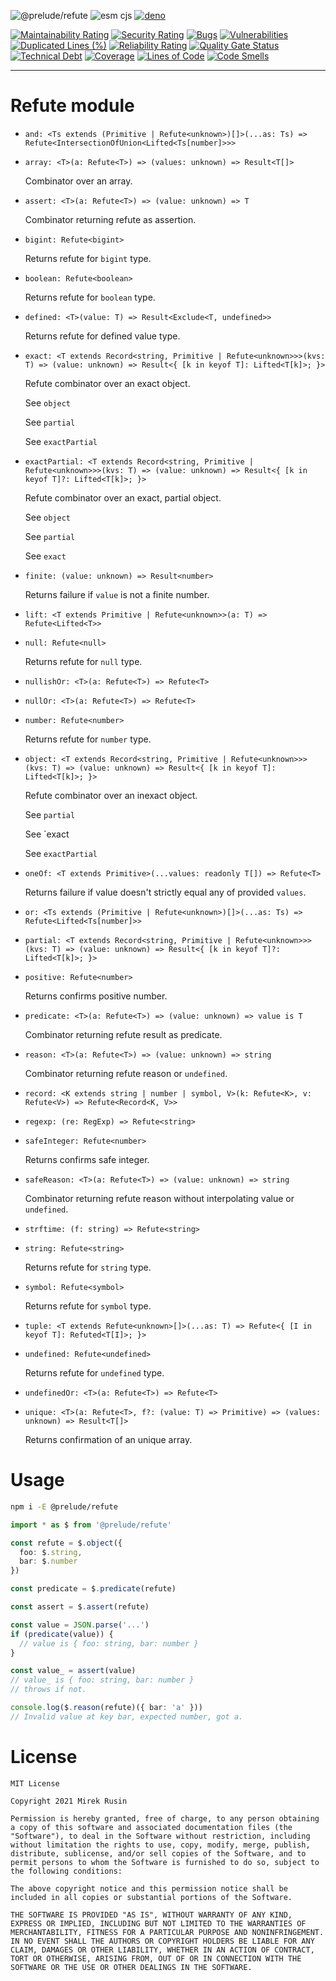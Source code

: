 ![@prelude/refute](https://shields.io/npm/v/@prelude/refute)
![esm cjs](https://img.shields.io/badge/module-esm%20cjs-f39f37)
[![deno](https://img.shields.io/badge/deno-f39f37)](https://raw.githubusercontent.com/preludejs/refute/master/esm/index.js)

[![Maintainability Rating](https://sonarcloud.io/api/project_badges/measure?project=preludejs_refute&metric=sqale_rating)](https://sonarcloud.io/summary/new_code?id=preludejs_refute)
[![Security Rating](https://sonarcloud.io/api/project_badges/measure?project=preludejs_refute&metric=security_rating)](https://sonarcloud.io/summary/new_code?id=preludejs_refute)
[![Bugs](https://sonarcloud.io/api/project_badges/measure?project=preludejs_refute&metric=bugs)](https://sonarcloud.io/summary/new_code?id=preludejs_refute)
[![Vulnerabilities](https://sonarcloud.io/api/project_badges/measure?project=preludejs_refute&metric=vulnerabilities)](https://sonarcloud.io/summary/new_code?id=preludejs_refute)
[![Duplicated Lines (%)](https://sonarcloud.io/api/project_badges/measure?project=preludejs_refute&metric=duplicated_lines_density)](https://sonarcloud.io/summary/new_code?id=preludejs_refute)
[![Reliability Rating](https://sonarcloud.io/api/project_badges/measure?project=preludejs_refute&metric=reliability_rating)](https://sonarcloud.io/summary/new_code?id=preludejs_refute)
[![Quality Gate Status](https://sonarcloud.io/api/project_badges/measure?project=preludejs_refute&metric=alert_status)](https://sonarcloud.io/summary/new_code?id=preludejs_refute)
[![Technical Debt](https://sonarcloud.io/api/project_badges/measure?project=preludejs_refute&metric=sqale_index)](https://sonarcloud.io/summary/new_code?id=preludejs_refute)
[![Coverage](https://sonarcloud.io/api/project_badges/measure?project=preludejs_refute&metric=coverage)](https://sonarcloud.io/summary/new_code?id=preludejs_refute)
[![Lines of Code](https://sonarcloud.io/api/project_badges/measure?project=preludejs_refute&metric=ncloc)](https://sonarcloud.io/summary/new_code?id=preludejs_refute)
[![Code Smells](https://sonarcloud.io/api/project_badges/measure?project=preludejs_refute&metric=code_smells)](https://sonarcloud.io/summary/new_code?id=preludejs_refute)

---

# Refute module

* `and: <Ts extends (Primitive | Refute<unknown>)[]>(...as: Ts) => Refute<IntersectionOfUnion<Lifted<Ts[number]>>>`

* `array: <T>(a: Refute<T>) => (values: unknown) => Result<T[]>`

  Combinator over an array.

* `assert: <T>(a: Refute<T>) => (value: unknown) => T`

  Combinator returning refute as assertion.

* `bigint: Refute<bigint>`

  Returns refute for `bigint` type.

* `boolean: Refute<boolean>`

  Returns refute for `boolean` type.

* `defined: <T>(value: T) => Result<Exclude<T, undefined>>`

  Returns refute for defined value type.

* `exact: <T extends Record<string, Primitive | Refute<unknown>>>(kvs: T) => (value: unknown) => Result<{ [k in keyof T]: Lifted<T[k]>; }>`

  Refute combinator over an exact object.

  See `object`

  See `partial`

  See `exactPartial`

* `exactPartial: <T extends Record<string, Primitive | Refute<unknown>>>(kvs: T) => (value: unknown) => Result<{ [k in keyof T]?: Lifted<T[k]>; }>`

  Refute combinator over an exact, partial object.

  See `object`

  See `partial`

  See `exact`

* `finite: (value: unknown) => Result<number>`

  Returns failure if `value` is not a finite number.

* `lift: <T extends Primitive | Refute<unknown>>(a: T) => Refute<Lifted<T>>`

* `null: Refute<null>`

  Returns refute for `null` type.

* `nullishOr: <T>(a: Refute<T>) => Refute<T>`

* `nullOr: <T>(a: Refute<T>) => Refute<T>`

* `number: Refute<number>`

  Returns refute for `number` type.

* `object: <T extends Record<string, Primitive | Refute<unknown>>>(kvs: T) => (value: unknown) => Result<{ [k in keyof T]: Lifted<T[k]>; }>`

  Refute combinator over an inexact object.

  See `partial`

  See `exact

  See `exactPartial`

* `oneOf: <T extends Primitive>(...values: readonly T[]) => Refute<T>`

  Returns failure if value doesn't strictly equal any of provided `values`.

* `or: <Ts extends (Primitive | Refute<unknown>)[]>(...as: Ts) => Refute<Lifted<Ts[number]>>`

* `partial: <T extends Record<string, Primitive | Refute<unknown>>>(kvs: T) => (value: unknown) => Result<{ [k in keyof T]?: Lifted<T[k]>; }>`

* `positive: Refute<number>`

  Returns confirms positive number.

* `predicate: <T>(a: Refute<T>) => (value: unknown) => value is T`

  Combinator returning refute result as predicate.

* `reason: <T>(a: Refute<T>) => (value: unknown) => string`

  Combinator returning refute reason or `undefined`.

* `record: <K extends string | number | symbol, V>(k: Refute<K>, v: Refute<V>) => Refute<Record<K, V>>`

* `regexp: (re: RegExp) => Refute<string>`

* `safeInteger: Refute<number>`

  Returns confirms safe integer.

* `safeReason: <T>(a: Refute<T>) => (value: unknown) => string`

  Combinator returning refute reason without interpolating value or `undefined`.

* `strftime: (f: string) => Refute<string>`

* `string: Refute<string>`

  Returns refute for `string` type.

* `symbol: Refute<symbol>`

  Returns refute for `symbol` type.

* `tuple: <T extends Refute<unknown>[]>(...as: T) => Refute<{ [I in keyof T]: Refuted<T[I]>; }>`

* `undefined: Refute<undefined>`

  Returns refute for `undefined` type.

* `undefinedOr: <T>(a: Refute<T>) => Refute<T>`

* `unique: <T>(a: Refute<T>, f?: (value: T) => Primitive) => (values: unknown) => Result<T[]>`

  Returns confirmation of an unique array.

# Usage

```bash
npm i -E @prelude/refute
```

```ts
import * as $ from '@prelude/refute'

const refute = $.object({
  foo: $.string,
  bar: $.number
})

const predicate = $.predicate(refute)

const assert = $.assert(refute)

const value = JSON.parse('...')
if (predicate(value)) {
  // value is { foo: string, bar: number }
}

const value_ = assert(value)
// value_ is { foo: string, bar: number }
// throws if not.

console.log($.reason(refute)({ bar: 'a' }))
// Invalid value at key bar, expected number, got a.
```

# License

```
MIT License

Copyright 2021 Mirek Rusin

Permission is hereby granted, free of charge, to any person obtaining a copy of this software and associated documentation files (the "Software"), to deal in the Software without restriction, including without limitation the rights to use, copy, modify, merge, publish, distribute, sublicense, and/or sell copies of the Software, and to permit persons to whom the Software is furnished to do so, subject to the following conditions:

The above copyright notice and this permission notice shall be included in all copies or substantial portions of the Software.

THE SOFTWARE IS PROVIDED "AS IS", WITHOUT WARRANTY OF ANY KIND, EXPRESS OR IMPLIED, INCLUDING BUT NOT LIMITED TO THE WARRANTIES OF MERCHANTABILITY, FITNESS FOR A PARTICULAR PURPOSE AND NONINFRINGEMENT. IN NO EVENT SHALL THE AUTHORS OR COPYRIGHT HOLDERS BE LIABLE FOR ANY CLAIM, DAMAGES OR OTHER LIABILITY, WHETHER IN AN ACTION OF CONTRACT, TORT OR OTHERWISE, ARISING FROM, OUT OF OR IN CONNECTION WITH THE SOFTWARE OR THE USE OR OTHER DEALINGS IN THE SOFTWARE.
```
